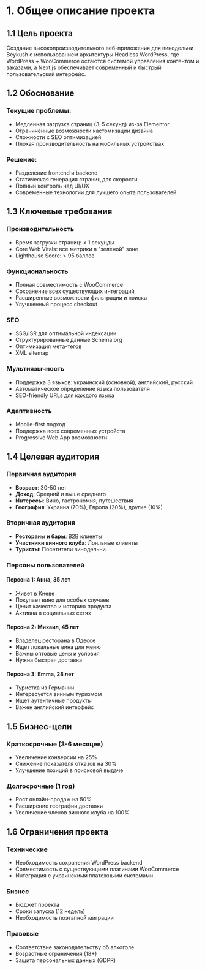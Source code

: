 # 1. Общее описание проекта

## 1.1 Цель проекта

Создание высокопроизводительного веб-приложения для винодельни Beykush с
использованием архитектуры Headless WordPress, где WordPress + WooCommerce
остаются системой управления контентом и заказами, а Next.js обеспечивает
современный и быстрый пользовательский интерфейс.

## 1.2 Обоснование

### Текущие проблемы:

- Медленная загрузка страниц (3-5 секунд) из-за Elementor
- Ограниченные возможности кастомизации дизайна
- Сложности с SEO оптимизацией
- Плохая производительность на мобильных устройствах

### Решение:

- Разделение frontend и backend
- Статическая генерация страниц для скорости
- Полный контроль над UI/UX
- Современные технологии для лучшего опыта пользователей

## 1.3 Ключевые требования

### Производительность

- Время загрузки страниц: < 1 секунды
- Core Web Vitals: все метрики в "зеленой" зоне
- Lighthouse Score: > 95 баллов

### Функциональность

- Полная совместимость с WooCommerce
- Сохранение всех существующих интеграций
- Расширенные возможности фильтрации и поиска
- Улучшенный процесс checkout

### SEO

- SSG/ISR для оптимальной индексации
- Структурированные данные Schema.org
- Оптимизация мета-тегов
- XML sitemap

### Мультиязычность

- Поддержка 3 языков: украинский (основной), английский, русский
- Автоматическое определение языка пользователя
- SEO-friendly URLs для каждого языка

### Адаптивность

- Mobile-first подход
- Поддержка всех современных устройств
- Progressive Web App возможности

## 1.4 Целевая аудитория

### Первичная аудитория

- **Возраст**: 30-50 лет
- **Доход**: Средний и выше среднего
- **Интересы**: Вино, гастрономия, путешествия
- **География**: Украина (70%), Европа (20%), другие (10%)

### Вторичная аудитория

- **Рестораны и бары**: B2B клиенты
- **Участники винного клуба**: Лояльные клиенты
- **Туристы**: Посетители винодельни

### Персоны пользователей

#### Персона 1: Анна, 35 лет

- Живет в Киеве
- Покупает вино для особых случаев
- Ценит качество и историю продукта
- Активна в социальных сетях

#### Персона 2: Михаил, 45 лет

- Владелец ресторана в Одессе
- Ищет локальные вина для меню
- Важны оптовые цены и условия
- Нужна быстрая доставка

#### Персона 3: Emma, 28 лет

- Туристка из Германии
- Интересуется винным туризмом
- Ищет аутентичные продукты
- Важен английский интерфейс

## 1.5 Бизнес-цели

### Краткосрочные (3-6 месяцев)

- Увеличение конверсии на 25%
- Снижение показателя отказов на 30%
- Улучшение позиций в поисковой выдаче

### Долгосрочные (1 год)

- Рост онлайн-продаж на 50%
- Расширение географии доставки
- Увеличение членов винного клуба на 100%

## 1.6 Ограничения проекта

### Технические

- Необходимость сохранения WordPress backend
- Совместимость с существующими плагинами WooCommerce
- Интеграция с украинскими платежными системами

### Бизнес

- Бюджет проекта
- Сроки запуска (12 недель)
- Необходимость поэтапной миграции

### Правовые

- Соответствие законодательству об алкоголе
- Возрастные ограничения (18+)
- Защита персональных данных (GDPR)
